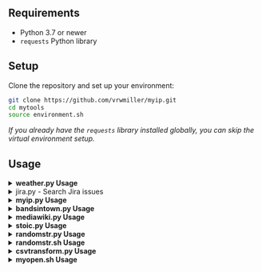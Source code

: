 ## Requirements
- Python 3.7 or newer
- `requests` Python library

## Setup

Clone the repository and set up your environment:

```sh
git clone https://github.com/vrwmiller/myip.git
cd mytools
source environment.sh
```

*If you already have the `requests` library installed globally, you can skip the virtual environment setup.*

## Usage

<details>
  <summary><strong>weather.py Usage</strong></summary>

  Get a forecast, current conditions, or list nearby stations by coordinates or city/state:

  ```sh
  # By coordinates (default: 1 day, use --days 1-10 for more)
  python weather.py --lat 40.7128 --lon -74.0060                 # Get 1-day forecast
  python weather.py --lat 40.7128 --lon -74.0060 --days 5        # Get 5-day forecast
  python weather.py --station KJFK                               # Get current conditions
  python weather.py --lat 40.7128 --lon -74.0060 --list-stations # List stations near location

  # By city and state
  python weather.py --city "New York" --state NY                 # Get 1-day forecast for New York, NY
  python weather.py --city "New York" --state NY --days 7        # Get 7-day forecast for New York, NY
  python weather.py --city "New York" --state NY --list-stations # List stations near New York, NY
  ```
  
  - The `--days` option controls the number of days in the forecast (default: 1, min: 1, max: 10).
</details>

<details>
<summary>jira.py - Search Jira issues</summary>

**Usage:**

```sh
jira.py --project ABC --summary "*deploy to prod*" --format json --output-file results.json
```

**Options:**

- `--project` Project key (e.g. ABC)
- `--reporter` Reporter username
- `--summary` Summary pattern (wildcards supported)
- `--log-file` Log file path (default: jira.py.log)
- `--debug` Enable debug logging to STDOUT
- `--max-results` Page size (maxResults per request)
- `--output-file` Write results to file
- `--format` Output format: text (default) or json
- `--config` Path to config file (default: ~/.jira.cfg)

**Config file (~/.jira.cfg):**

```
[jira]
url = https://your.jira.instance
token = YOUR_ACCESS_TOKEN
default_project = ABC
```

**Security:**
- Protect your config file: `chmod 600 ~/.jira.cfg`
- Access token is never logged (redacted in logs)

**Output:**
- Text: `KEY — Summary` (one per line)
- JSON: Array of objects `{ "key": ..., "summary": ... }`

</details>
<details>
  <summary><strong>myip.py Usage</strong></summary>

  ```sh
  python myip.py
  ```
  Output:
  ```text
  MyIP.com: fd00::1 (United States, US)
  ipify IPv4: 192.168.1.1
  ipify IPv6: fd00::1
  ```
</details>

<details>
  <summary><strong>bandsintown.py Usage</strong></summary>

  ```sh
  python bandsintown.py --app_id bandsintown@gmail.com --artist "tool"
  ```
  Output:
  ```text
  Artist Info:
  { ...artist info JSON... }

  Upcoming Events:
  [{ ...event JSON... }, ...]
  ```
</details>

<details>
  <summary><strong>mediawiki.py Usage</strong></summary>

  ```sh
  python mediawiki.py --search "Python programming" --limit 2
  python mediawiki.py --pageid 23862
  ```
  Output:
  ```text
  Title: Python (programming language)
  PageID: 23862
  Snippet: ...

  <page content>
  ```
</details>

<details>
  <summary><strong>stoic.py Usage</strong></summary>

  ```sh
  python stoic.py
  ```
  Output:
  ```text
  "Waste no more time arguing what a good man should be. Be one."
  -- Marcus Aurelius
  ```
</details>

<details>
  <summary><strong>randomstr.py Usage</strong></summary>

  Generate a random string with optional length and excluded characters:

  ```sh
  python randomstr.py                # Default: 32 chars
  python randomstr.py --length 16    # Specify length (12-64)
  python randomstr.py --exclude "abc" # Exclude characters
  randomstr --length 20 --exclude "!@#" # Using alias
  ```
  Output:
  ```text
  Generated random string: 8f$Gz@1!kL... (example)
  ```
</details>

<details>
  <summary><strong>randomstr.sh Usage</strong></summary>

  Generate a random string with optional length and excluded characters:

  ```sh
  ./randomstr.sh                # Default: 32 chars
  ./randomstr.sh -l 16          # Specify length (12-64)
  ./randomstr.sh -e "abc"       # Exclude characters
  randomstrsh -l 20 -e "!@#"    # Using alias
  ```
  Output:
  ```text
  Generated random string: 8f$Gz@1!kL... (example)
  ```
</details>

<details>
  <summary><strong>csvtransform.py Usage</strong></summary>

  Transform a CSV file by rearranging columns and separating debit/credit amounts:

  ```sh
  python csvtransform.py -i input.csv -o output.csv
  python csvtransform.py --input input.csv --output output.csv
  csvtransform -i input.csv -o output.csv   # Using alias
  ```
  Output:
  ```text
  Transformed data has been written to output.csv
  ```
</details>

<details>
  <summary><strong>myopen.sh Usage</strong></summary>

  ```sh
  myopen Calculator
  myopen Safari
  ```
  Note: Some system apps (like Calculator) may be restricted by macOS and may not allow multiple instances due to security constraints. This script checks both `/Applications` and `/System/Applications` for the app executable.
</details>
